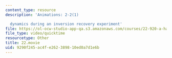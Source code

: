 ```yaml
---
content_type: resource
description: 'Animations: 2-2(1)

  dynamics during an inversion recovery experiment'
file: https://ol-ocw-studio-app-qa.s3.amazonaws.com/courses/22-920-a-hands-on-introduction-to-nuclear-magnetic-resonance-january-iap-1997/9290f245ac4fe262389810ed0a7d1e6b_22.movie
file_type: video/quicktime
resourcetype: Other
title: 22.movie
uid: 9290f245-ac4f-e262-3898-10ed0a7d1e6b
---
```

